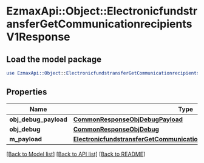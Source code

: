 # EzmaxApi::Object::ElectronicfundstransferGetCommunicationrecipientsV1Response

## Load the model package
```perl
use EzmaxApi::Object::ElectronicfundstransferGetCommunicationrecipientsV1Response;
```

## Properties
Name | Type | Description | Notes
------------ | ------------- | ------------- | -------------
**obj_debug_payload** | [**CommonResponseObjDebugPayload**](CommonResponseObjDebugPayload.md) |  | 
**obj_debug** | [**CommonResponseObjDebug**](CommonResponseObjDebug.md) |  | [optional] 
**m_payload** | [**ElectronicfundstransferGetCommunicationrecipientsV1ResponseMPayload**](ElectronicfundstransferGetCommunicationrecipientsV1ResponseMPayload.md) |  | 

[[Back to Model list]](../README.md#documentation-for-models) [[Back to API list]](../README.md#documentation-for-api-endpoints) [[Back to README]](../README.md)


